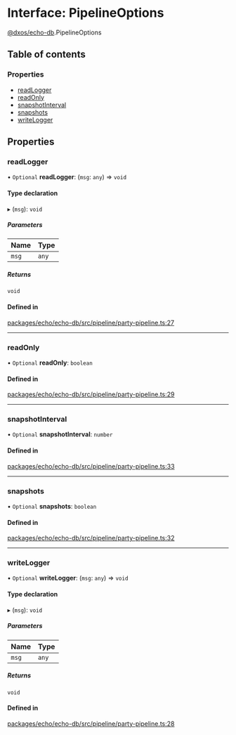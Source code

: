 # Interface: PipelineOptions

[@dxos/echo-db](../modules/dxos_echo_db.md).PipelineOptions

## Table of contents

### Properties

- [readLogger](dxos_echo_db.PipelineOptions.md#readlogger)
- [readOnly](dxos_echo_db.PipelineOptions.md#readonly)
- [snapshotInterval](dxos_echo_db.PipelineOptions.md#snapshotinterval)
- [snapshots](dxos_echo_db.PipelineOptions.md#snapshots)
- [writeLogger](dxos_echo_db.PipelineOptions.md#writelogger)

## Properties

### readLogger

• `Optional` **readLogger**: (`msg`: `any`) => `void`

#### Type declaration

▸ (`msg`): `void`

##### Parameters

| Name | Type |
| :------ | :------ |
| `msg` | `any` |

##### Returns

`void`

#### Defined in

[packages/echo/echo-db/src/pipeline/party-pipeline.ts:27](https://github.com/dxos/dxos/blob/32ae9b579/packages/echo/echo-db/src/pipeline/party-pipeline.ts#L27)

___

### readOnly

• `Optional` **readOnly**: `boolean`

#### Defined in

[packages/echo/echo-db/src/pipeline/party-pipeline.ts:29](https://github.com/dxos/dxos/blob/32ae9b579/packages/echo/echo-db/src/pipeline/party-pipeline.ts#L29)

___

### snapshotInterval

• `Optional` **snapshotInterval**: `number`

#### Defined in

[packages/echo/echo-db/src/pipeline/party-pipeline.ts:33](https://github.com/dxos/dxos/blob/32ae9b579/packages/echo/echo-db/src/pipeline/party-pipeline.ts#L33)

___

### snapshots

• `Optional` **snapshots**: `boolean`

#### Defined in

[packages/echo/echo-db/src/pipeline/party-pipeline.ts:32](https://github.com/dxos/dxos/blob/32ae9b579/packages/echo/echo-db/src/pipeline/party-pipeline.ts#L32)

___

### writeLogger

• `Optional` **writeLogger**: (`msg`: `any`) => `void`

#### Type declaration

▸ (`msg`): `void`

##### Parameters

| Name | Type |
| :------ | :------ |
| `msg` | `any` |

##### Returns

`void`

#### Defined in

[packages/echo/echo-db/src/pipeline/party-pipeline.ts:28](https://github.com/dxos/dxos/blob/32ae9b579/packages/echo/echo-db/src/pipeline/party-pipeline.ts#L28)

